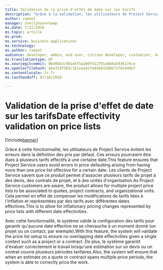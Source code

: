 ```yaml
---
title: Validation de la prise d'effet de date sur les tarifs
description: "Grâce à la validation, les utilisateurs de Project Service évitent les erreurs dans la définition des prix par défaut. Ces erreurs pourraient être dues à plusieurs tarifs effectifs à une certaine date."
author: rumant
manager: shellyhaverkamp
ms.date: 7/22/2018
ms.topic: article
ms.prod: 
ms.service: business-applications
ms.technology: 
ms.author: rumant
audience: developer, admin, end user, citizen developer, customizer, business analyst, IT pro
ms.translationtype: HT
ms.sourcegitcommit: 0b40bb3c98145f5a260f412701a884a5936174ce
ms.openlocfilehash: ebe319f383c161cea41fe8d483206b72f9244de7
ms.contentlocale: fr-fr
ms.lasthandoff: 07/18/2018

---
```

#   <a name="date-effectivity-validation-on-price-lists"></a><span data-ttu-id="e0fd2-103">Validation de la prise d'effet de date sur les tarifs</span><span class="sxs-lookup"><span data-stu-id="e0fd2-103">Date effectivity validation on price lists</span></span>


[!include[banner](../../../../includes/banner.md)]


<span data-ttu-id="e0fd2-104">Grâce à cette fonctionnalité, les utilisateurs de Project Service évitent les erreurs dans la définition des prix par défaut. Ces erreurs pourraient être dues à plusieurs tarifs effectifs à une certaine date.</span><span class="sxs-lookup"><span data-stu-id="e0fd2-104">This feature ensures that Project Service users avoid errors in price defaulting arising from having more than one price list effective for a certain date.</span></span> <span data-ttu-id="e0fd2-105">Les clients de Project Service savent que ce produit permet d'associer plusieurs tarifs de projet à des devis, des contrats de projet, et à des unités d'organisation.</span><span class="sxs-lookup"><span data-stu-id="e0fd2-105">As Project Service customers are aware, the product allows for multiple project price lists to be associated to quotes, project contracts, and organizational units.</span></span> <span data-ttu-id="e0fd2-106">Cela permet en effet de compenser les modifications de tarifs liées à l'inflation et représentées par des tarifs avec différentes dates effectives.</span><span class="sxs-lookup"><span data-stu-id="e0fd2-106">This is to allow for inflationary pricing changes represented by price lists with different date effectivities.</span></span> 

<span data-ttu-id="e0fd2-107">Avec cette fonctionnalité, le système valide la configuration des tarifs pour garantir qu'aucune date effective ne se chevauche à un moment donné (un projet ou un contact, par exemple).</span><span class="sxs-lookup"><span data-stu-id="e0fd2-107">With this feature, the system will validate the price list setup to ensure no overlapping date effectivities given a single context such as a project or a contract.</span></span> <span data-ttu-id="e0fd2-108">De plus, le système garantit d'évaluer correctement le travail lorsqu'une estimation sur un devis ou un contrat couvre plusieurs périodes tarifaires.</span><span class="sxs-lookup"><span data-stu-id="e0fd2-108">Also, the system will ensure that when an estimate on a quote or contract spans multiple price periods, the system is able to correctly price the work.</span></span> 


